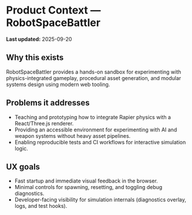 # Product Context — RobotSpaceBattler

**Last updated:** 2025-09-20

## Why this exists

RobotSpaceBattler provides a hands-on sandbox for experimenting with physics-integrated gameplay, procedural asset generation, and modular systems design using modern web tooling.

## Problems it addresses

- Teaching and prototyping how to integrate Rapier physics with a React/Three.js renderer.
- Providing an accessible environment for experimenting with AI and weapon systems without heavy asset pipelines.
- Enabling reproducible tests and CI workflows for interactive simulation logic.

## UX goals

- Fast startup and immediate visual feedback in the browser.
- Minimal controls for spawning, resetting, and toggling debug diagnostics.
- Developer-facing visibility for simulation internals (diagnostics overlay, logs, and test hooks).
